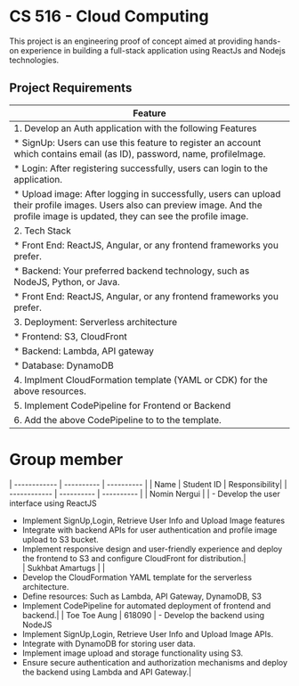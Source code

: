 # CS 516 - Cloud Computing

This project is an engineering proof of concept aimed at providing hands-on experience in building a full-stack application using ReactJs and Nodejs technologies. 

## Project Requirements
| Feature                                                                                                                                                                                                                                                                                  
| ----------------------------------------------------------------------------------------------------------------------------------------------------------------------------------------------------------------------------------------------------------------------------------------- 
| 1. Develop an Auth application with the following                   Features                                                                                                                                                                          
| * SignUp: Users can use this feature to register an account which contains email (as ID), password, name, profileImage.                                                                                                                                                                 |    
| * Login: After registering successfully, users can login to the application.                                                                                                                                                                                                                                                              
| * Upload image: After logging in successfully, users can upload their profile images. Users also can preview image. And the profile image is updated, they can see the profile image.   
| 2. Tech Stack                                                                                                                                                                                                     
| * Front End: ReactJS, Angular, or any frontend frameworks you prefer.                                                        
| * Backend: Your preferred backend technology, such as NodeJS, Python, or Java.  
| * Front End: ReactJS, Angular, or any frontend frameworks you prefer.                                                        
|3. Deployment: Serverless architecture
|* Frontend: S3, CloudFront
|* Backend: Lambda, API gateway
|* Database: DynamoDB
|4. Implment CloudFormation template (YAML or CDK) for the above resources.
|5. Implement CodePipeline for Frontend or Backend
|6. Add the above CodePipeline to to the template.                                                                                                                                                                                                                                 

# Group member
| ------------ | ---------- | ---------- |
| Name         | Student ID | Responsibility|
| ------------ | ---------- | ---------- |
| Nomin Nergui     |      | - Develop the user interface using ReactJS
- Implement SignUp,Login, Retrieve User Info and Upload Image features
- Integrate with backend APIs for user authentication and profile image upload to S3 bucket.
- Implement responsive design and user-friendly experience and deploy the frontend to S3 and configure CloudFront for distribution.|  
| Sukhbat Amartugs  |      | 
- Develop the CloudFormation YAML template for the serverless architecture.
- Define resources: Such as Lambda, API Gateway, DynamoDB, S3 
- Implement CodePipeline for automated deployment of frontend and backend.|
| Toe Toe Aung | 618090     | - Develop the backend using NodeJS
- Implement SignUp,Login, Retrieve User Info and Upload Image APIs.
- Integrate with DynamoDB for storing user data.
- Implement image upload and storage functionality using S3.
- Ensure secure authentication and authorization mechanisms and deploy the backend using Lambda and API Gateway.|